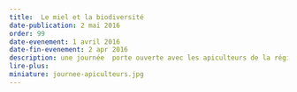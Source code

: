 ```yaml
---
title:  Le miel et la biodiversité
date-publication: 2 mai 2016
order: 99
date-evenement: 1 avril 2016
date-fin-evenement: 2 apr 2016
description: une journée  porte ouverte avec les apiculteurs de la région
lire-plus: 
miniature: journee-apiculteurs.jpg
---
```


<!--fin-excerpt-->
<!-- ******************************** -->
<!-- **** début contenu détaillé **** -->




<!-- **** fin contenu détaillé **** -->
<!-- ****************************** -->



